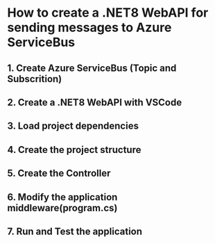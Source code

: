 # How to create a .NET8 WebAPI for sending messages to Azure ServiceBus

## 1. Create Azure ServiceBus (Topic and Subscrition)

## 2. Create a .NET8 WebAPI with VSCode

## 3. Load project dependencies

## 4. Create the project structure

## 5. Create the Controller

## 6. Modify the application middleware(program.cs)

## 7. Run and Test the application

